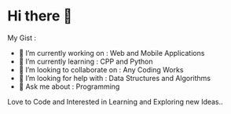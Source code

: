 # Hi there 👋

<!--
**rcvenky/rcvenky** is a ✨ _special_ ✨ repository because its `README.md` (this file) appears on your GitHub profile.
-->

 My Gist :


 - 🔭 I’m currently working on : Web and Mobile Applications
 - 🌱 I’m currently learning : CPP and Python
 - 👯 I’m looking to collaborate on : Any Coding Works
 - 🤔 I’m looking for help with : Data Structures and Algorithms
 - 💬 Ask me about : Programming


Love to Code and Interested in Learning and Exploring new Ideas..

<!--
# - 📫 How to reach me: [Venkatesh Rajendran](rcvenky26@gmail.com)
-->
